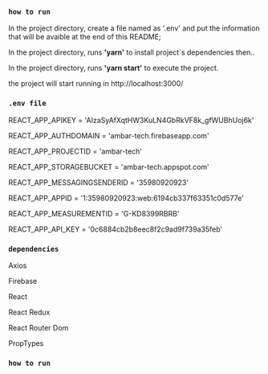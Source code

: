 ### `how to run`
 
 In the project directory, create a file named as '.env' and put the information that will be avaible at the end of this README;
  
 In the project directory, runs **'yarn'** to install project`s dependencies then..
 
 In the project directory, runs **'yarn start'** to execute the project.
 
 the project will start running in http://localhost:3000/
 
 
 ### `.env file`

REACT_APP_APIKEY = 'AIzaSyAfXqtHW3KuLN4GbRkVF8k_gfWUBhUoj6k'

REACT_APP_AUTHDOMAIN = 'ambar-tech.firebaseapp.com'

REACT_APP_PROJECTID = 'ambar-tech'

REACT_APP_STORAGEBUCKET = 'ambar-tech.appspot.com'

REACT_APP_MESSAGINGSENDERID = '35980920923'

REACT_APP_APPID = '1:35980920923:web:6194cb337f63351c0d577e'

REACT_APP_MEASUREMENTID = 'G-KD8399RBRB'

REACT_APP_API_KEY = '0c6884cb2b8eec8f2c9ad9f739a35feb'




 
### `dependencies`
 Axios
 
 Firebase
 
 React
 
 React Redux
 
 React Router Dom 
 
 PropTypes
 
 ### `how to run `
 
 
 
